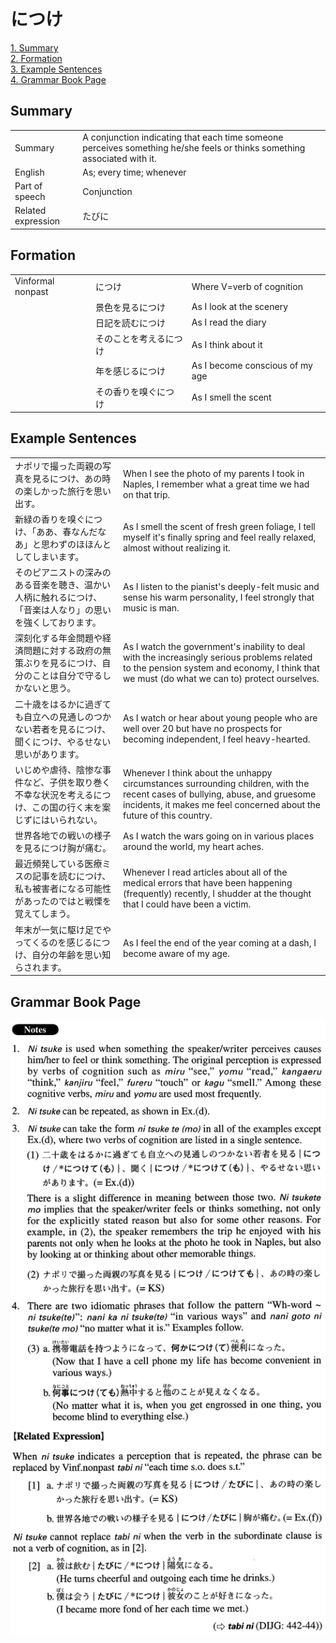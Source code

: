 # につけ

[1. Summary](#summary)<br>
[2. Formation](#formation)<br>
[3. Example Sentences](#example-sentences)<br>
[4. Grammar Book Page](#grammar-book-page)<br>


## Summary

<table><tr>   <td>Summary</td>   <td>A conjunction indicating that each time someone perceives something he/she feels or thinks something associated with it.</td></tr><tr>   <td>English</td>   <td>As; every time; whenever</td></tr><tr>   <td>Part of speech</td>   <td>Conjunction</td></tr><tr>   <td>Related expression</td>   <td>たびに</td></tr></table>

## Formation

<table class="table"><tbody><tr class="tr head"><td class="td"><span class="bold">Vinformal nonpast</span></td><td class="td"><span class="concept">につけ</span></td><td class="td"><span>Where V=verb of cognition</span></td></tr><tr class="tr"><td class="td"></td><td class="td"><span>景色を見る</span><span class="concept">につけ</span></td><td class="td"><span>As I look at the scenery</span></td></tr><tr class="tr"><td class="td"></td><td class="td"><span>日記を読む</span><span class="concept">につけ</span></td><td class="td"><span>As I read the diary</span></td></tr><tr class="tr"><td class="td"></td><td class="td"><span>そのことを考える</span><span class="concept">につけ</span></td><td class="td"><span>As I think about it</span></td></tr><tr class="tr"><td class="td"></td><td class="td"><span>年を感じる</span><span class="concept">につけ</span></td><td class="td"><span>As I become conscious of my age</span></td></tr><tr class="tr"><td class="td"></td><td class="td"><span>その香りを嗅ぐ</span><span class="concept">につけ</span></td><td class="td"><span>As I smell the scent</span></td></tr></tbody></table>

## Example Sentences

<table><tr>   <td>ナポリで撮った両親の写真を見るにつけ、あの時の楽しかった旅行を思い出す。</td>   <td>When I see the photo of my parents I took in Naples, I remember what a great time we had on that trip.</td></tr><tr>   <td>新緑の香りを嗅ぐにつけ、「ああ、春なんだなあ」と思わずのほほんとしてしまいます。</td>   <td>As I smell the scent of fresh green foliage, I tell myself it's finally spring and feel really relaxed, almost without realizing it.</td></tr><tr>   <td>そのピアニストの深みのある音楽を聴き、温かい人柄に触れるにつけ、「音楽は人なり」の思いを強くしております。</td>   <td>As I listen to the pianist's deeply-felt music and sense his warm personality, I feel strongly that music is man.</td></tr><tr>   <td>深刻化する年金問題や経済問題に対する政府の無策ぶりを見るにつけ、自分のことは自分で守るしかないと思う。</td>   <td>As I watch the government's inability to deal with the increasingly serious problems related to the pension system and economy, I think that we must (do what we can to) protect ourselves.</td></tr><tr>   <td>二十歳をはるかに過ぎても自立への見通しのつかない若者を見るにつけ、聞くにつけ、やるせない思いがあります。</td>   <td>As I watch or hear about young people who are well over 20 but have no prospects for becoming independent, I feel heavy-hearted.</td></tr><tr>   <td>いじめや虐待、陰惨な事件など、子供を取り巻く不幸な状況を考えるにつけ、この国の行く末を案じずにはいられない。</td>   <td>Whenever I think about the unhappy circumstances surrounding children, with the recent cases of bullying, abuse, and gruesome incidents, it makes me feel concerned about the future of this country.</td></tr><tr>   <td>世界各地での戦いの様子を見るにつけ胸が痛む。</td>   <td>As I watch the wars going on in various places around the world, my heart aches.</td></tr><tr>   <td>最近頻発している医療ミスの記事を読むにつけ、私も被害者になる可能性があったのではと戦慄を覚えてしまう。</td>   <td>Whenever I read articles about all of the medical errors that have been happening (frequently) recently, I shudder at the thought that I could have been a victim.</td></tr><tr>   <td>年末が一気に駆け足でやってくるのを感じるにつけ、自分の年齢を思い知らされます。</td>   <td>As I feel the end of the year coming at a dash, I become aware of my age.</td></tr></table>

## Grammar Book Page

![](../img/Advancedにつけ.png)

